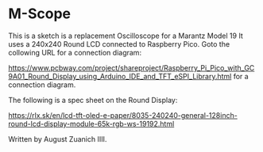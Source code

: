 # M-Scope

This is a sketch is a replacement Oscilloscope for a Marantz Model 19
It uses a 240x240 Round LCD connected to Raspberry Pico. Goto the collowing URL for a connection diagram:

https://www.pcbway.com/project/shareproject/Raspberry_Pi_Pico_with_GC9A01_Round_Display_using_Arduino_IDE_and_TFT_eSPI_Library.html for a connection diagram.

The following is a spec sheet on the Round Display:

https://rlx.sk/en/lcd-tft-oled-e-paper/8035-240240-general-128inch-round-lcd-display-module-65k-rgb-ws-19192.html
 
Written by August Zuanich IIII.

